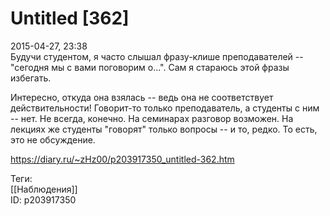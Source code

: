 Untitled [362]
===============

   
 2015-04-27, 23:38   
  Будучи студентом, я часто слышал фразу-клише преподавателей -- "сегодня мы с вами поговорим о...". Сам я стараюсь этой фразы избегать.   
   
 Интересно, откуда она взялась -- ведь она не соответствует действительности! Говорит-то только преподаватель, а студенты с ним -- нет. Не всегда, конечно. На семинарах разговор возможен. На лекциях же студенты "говорят" только вопросы -- и то, редко. То есть, это не обсуждение.   
    
 <https://diary.ru/~zHz00/p203917350_untitled-362.htm>   
   
 Теги:   
 [[Наблюдения]]   
 ID: p203917350